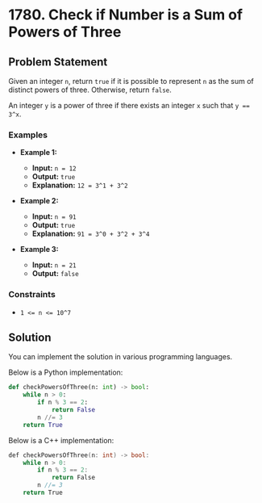 # 1780. Check if Number is a Sum of Powers of Three

## Problem Statement

Given an integer `n`, return `true` if it is possible to represent `n` as the sum of distinct powers of three. Otherwise, return `false`.

An integer `y` is a power of three if there exists an integer `x` such that `y == 3^x`.

### Examples

- **Example 1:**
  - **Input:** `n = 12`
  - **Output:** `true`
  - **Explanation:** `12 = 3^1 + 3^2`

- **Example 2:**
  - **Input:** `n = 91`
  - **Output:** `true`
  - **Explanation:** `91 = 3^0 + 3^2 + 3^4`

- **Example 3:**
  - **Input:** `n = 21`
  - **Output:** `false`

### Constraints

- `1 <= n <= 10^7`

## Solution

You can implement the solution in various programming languages. 

Below is a Python implementation:

```python
def checkPowersOfThree(n: int) -> bool:
    while n > 0:
        if n % 3 == 2:
            return False
        n //= 3
    return True
```
Below is a C++ implementation:

``` cpp
def checkPowersOfThree(n: int) -> bool:
    while n > 0:
        if n % 3 == 2:
            return False
        n //= 3
    return True
```

